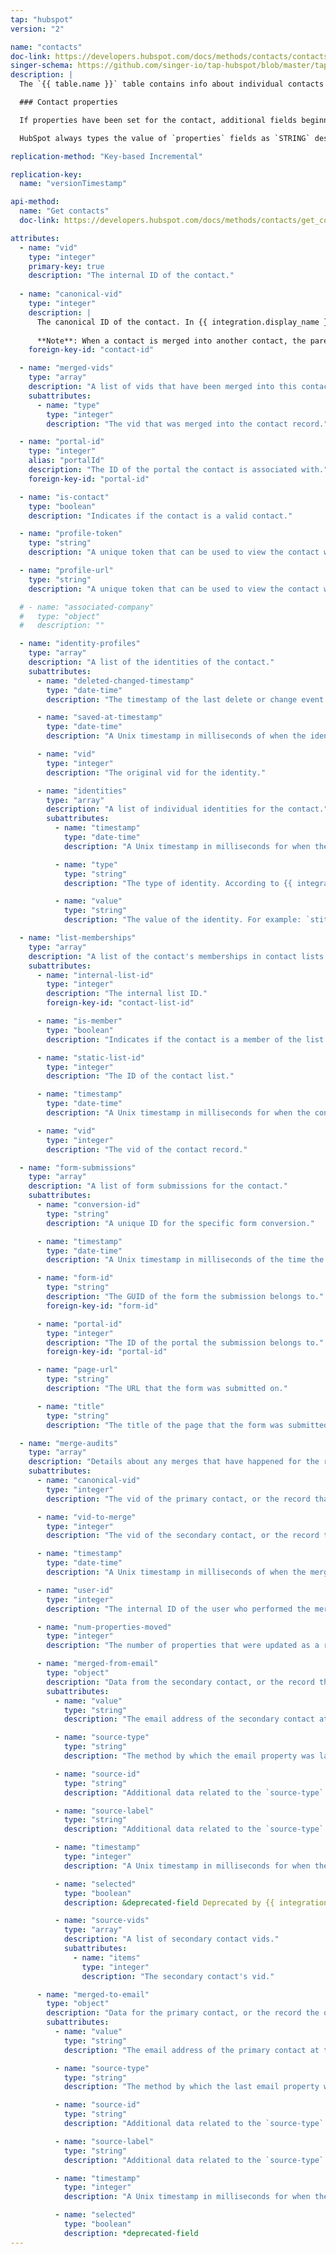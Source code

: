 ```yaml
---
tap: "hubspot"
version: "2"

name: "contacts"
doc-link: https://developers.hubspot.com/docs/methods/contacts/contacts-overview
singer-schema: https://github.com/singer-io/tap-hubspot/blob/master/tap_hubspot/schemas/contacts.json
description: |
  The `{{ table.name }}` table contains info about individual contacts in HubSpot.

  ### Contact properties

  If properties have been set for the contact, additional fields beginning with `properties__` will be included in the table. **Note**: Contacts will only have an entry for a property if that property has been set for the contact's record.

  HubSpot always types the value of `properties` fields as `STRING` despite the property type. [Refer to HubSpot's documentation for more info](https://developers.hubspot.com/docs/methods/contacts/contacts-overview).

replication-method: "Key-based Incremental"

replication-key:
  name: "versionTimestamp"

api-method:
  name: "Get contacts"
  doc-link: https://developers.hubspot.com/docs/methods/contacts/get_contacts

attributes:
  - name: "vid"
    type: "integer"
    primary-key: true
    description: "The internal ID of the contact."
    
  - name: "canonical-vid"
    type: "integer"
    description: |
      The canonical ID of the contact. In {{ integration.display_name }}, contacts may have multiple vids, but the `canonical-vid` will be the primary ID for a contact. 
      
      **Note**: When a contact is merged into another contact, the parent contact is updated with the child contact's vid added to its `merged-vids` list.  The child contact is not updated, however, so to fully account for merged contacts, canonical-vids that appear in the `merged-vids` list should be filtered out.
    foreign-key-id: "contact-id"

  - name: "merged-vids"
    type: "array"
    description: "A list of vids that have been merged into this contact record."
    subattributes:
      - name: "type"
        type: "integer"
        description: "The vid that was merged into the contact record."

  - name: "portal-id"
    type: "integer"
    alias: "portalId"
    description: "The ID of the portal the contact is associated with."
    foreign-key-id: "portal-id"

  - name: "is-contact"
    type: "boolean"
    description: "Indicates if the contact is a valid contact."

  - name: "profile-token"
    type: "string"
    description: "A unique token that can be used to view the contact without logging into {{ integration.display_name }}."

  - name: "profile-url"
    type: "string"
    description: "A unique token that can be used to view the contact without logging into {{ integration.display_name }}. Anyone with this URL can view (not edit) the contact's record."

  # - name: "associated-company"
  #   type: "object"
  #   description: ""

  - name: "identity-profiles"
    type: "array"
    description: "A list of the identities of the contact."
    subattributes:
      - name: "deleted-changed-timestamp"
        type: "date-time"
        description: "The timestamp of the last delete or change event associated with a contact's identity profile."

      - name: "saved-at-timestamp"
        type: "date-time"
        description: "A Unix timestamp in milliseconds of when the identity was last updated."

      - name: "vid"
        type: "integer"
        description: "The original vid for the identity."

      - name: "identities"
        type: "array"
        description: "A list of individual identities for the contact."
        subattributes:
          - name: "timestamp"
            type: "date-time"
            description: "A Unix timestamp in milliseconds for when the identity was created."

          - name: "type"
            type: "string"
            description: "The type of identity. According to {{ integration.display_name }}'s documentation, this will be either `email` or `lead_guid`."

          - name: "value"
            type: "string"
            description: "The value of the identity. For example: `stitch-hubspot@stitchdata.com`"

  - name: "list-memberships"
    type: "array"
    description: "A list of the contact's memberships in contact lists."
    subattributes:
      - name: "internal-list-id"
        type: "integer"
        description: "The internal list ID."
        foreign-key-id: "contact-list-id"

      - name: "is-member"
        type: "boolean"
        description: "Indicates if the contact is a member of the list."

      - name: "static-list-id"
        type: "integer"
        description: "The ID of the contact list."

      - name: "timestamp"
        type: "date-time"
        description: "A Unix timestamp in milliseconds for when the contact joined the list."

      - name: "vid"
        type: "integer"
        description: "The vid of the contact record."

  - name: "form-submissions"
    type: "array"
    description: "A list of form submissions for the contact."
    subattributes:
      - name: "conversion-id"
        type: "string"
        description: "A unique ID for the specific form conversion."

      - name: "timestamp"
        type: "date-time"
        description: "A Unix timestamp in milliseconds of the time the submission occurred."

      - name: "form-id"
        type: "string"
        description: "The GUID of the form the submission belongs to."
        foreign-key-id: "form-id"

      - name: "portal-id"
        type: "integer"
        description: "The ID of the portal the submission belongs to."
        foreign-key-id: "portal-id"

      - name: "page-url"
        type: "string"
        description: "The URL that the form was submitted on."

      - name: "title"
        type: "string"
        description: "The title of the page that the form was submitted on."

  - name: "merge-audits"
    type: "array"
    description: "Details about any merges that have happened for the record."
    subattributes:
      - name: "canonical-vid"
        type: "integer"
        description: "The vid of the primary contact, or the record that was merged into."

      - name: "vid-to-merge"
        type: "integer"
        description: "The vid of the secondary contact, or the record that the data was merged from."

      - name: "timestamp"
        type: "date-time"
        description: "A Unix timestamp in milliseconds of when the merge occurred."

      - name: "user-id"
        type: "integer"
        description: "The internal ID of the user who performed the merge."

      - name: "num-properties-moved"
        type: "integer"
        description: "The number of properties that were updated as a result of the merge."

      - name: "merged-from-email"
        type: "object"
        description: "Data from the secondary contact, or the record that the data was merged from."
        subattributes:
          - name: "value"
            type: "string"
            description: "The email address of the secondary contact at the time of the merge."

          - name: "source-type"
            type: "string"
            description: "The method by which the email property was last updated. For example: `contacts_web`"

          - name: "source-id"
            type: "string"
            description: "Additional data related to the `source-type`."

          - name: "source-label"
            type: "string"
            description: "Additional data related to the `source-type`."

          - name: "timestamp"
            type: "integer"
            description: "A Unix timestamp in milliseconds for when the last email address was last updated."

          - name: "selected"
            type: "boolean"
            description: &deprecated-field Deprecated by {{ integration.display_name }}.

          - name: "source-vids"
            type: "array"
            description: "A list of secondary contact vids."
            subattributes:
              - name: "items"
                type: "integer"
                description: "The secondary contact's vid."

      - name: "merged-to-email"
        type: "object"
        description: "Data for the primary contact, or the record the data was merged into."
        subattributes:
          - name: "value"
            type: "string"
            description: "The email address of the primary contact at the time of the merge."

          - name: "source-type"
            type: "string"
            description: "The method by which the last email property was updated. For example: `contacts_web`"

          - name: "source-id"
            type: "string"
            description: "Additional data related to the `source-type`."

          - name: "source-label"
            type: "string"
            description: "Additional data related to the `source-type`."

          - name: "timestamp"
            type: "integer"
            description: "A Unix timestamp in milliseconds for when the last email address was last updated."

          - name: "selected"
            type: "boolean"
            description: *deprecated-field
---
```

